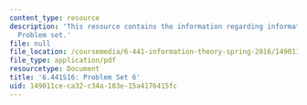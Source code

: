 ```yaml
---
content_type: resource
description: 'This resource contains the information regarding information theory:
  Problem set.'
file: null
file_location: /coursemedia/6-441-information-theory-spring-2016/149011ceca32c34a103e15a4176415fc_MIT6_441S16_problem_set6.pdf
file_type: application/pdf
resourcetype: Document
title: '6.441S16: Problem Set 6'
uid: 149011ce-ca32-c34a-103e-15a4176415fc
---
```


